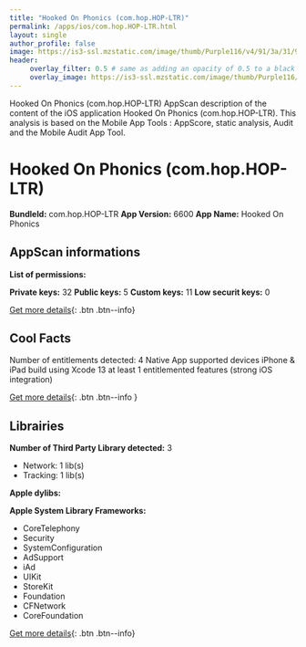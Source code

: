 ```yaml
---
title: "Hooked On Phonics (com.hop.HOP-LTR)"
permalink: /apps/ios/com.hop.HOP-LTR.html
layout: single
author_profile: false
image: https://is3-ssl.mzstatic.com/image/thumb/Purple116/v4/91/3a/31/913a31cf-315f-d9f5-9569-35c294c97fde/AppIcon-0-0-1x_U007emarketing-0-0-0-7-0-0-sRGB-0-0-0-GLES2_U002c0-512MB-85-220-0-0.png/512x512bb.jpg
header: 
     overlay_filter: 0.5 # same as adding an opacity of 0.5 to a black background
     overlay_image: https://is3-ssl.mzstatic.com/image/thumb/Purple116/v4/91/3a/31/913a31cf-315f-d9f5-9569-35c294c97fde/AppIcon-0-0-1x_U007emarketing-0-0-0-7-0-0-sRGB-0-0-0-GLES2_U002c0-512MB-85-220-0-0.png/512x512bb.jpg
---
```

Hooked On Phonics (com.hop.HOP-LTR) AppScan description of the content of the iOS application Hooked On Phonics (com.hop.HOP-LTR). This analysis is based on the Mobile App Tools : AppScore, static analysis, Audit and the Mobile Audit App Tool.

# Hooked On Phonics (com.hop.HOP-LTR)

**BundleId:** com.hop.HOP-LTR
**App Version:** 6600
**App Name:** Hooked On Phonics


## AppScan informations 

**List of permissions:** 
  
  
**Private keys:** 32
**Public keys:** 5
**Custom keys:** 11
**Low securit keys:** 0
  
[Get more details](/pricing.html){: .btn .btn--info}

## Cool Facts

Number of entitlements detected: 4
Native App
supported devices iPhone & iPad
build using Xcode 13
at least 1 entitlemented features (strong iOS integration)
  
[Get more details](/pricing.html){: .btn .btn--info }

## Librairies 
**Number of Third Party Library detected:** 3
- Network: 1 lib(s)
- Tracking: 1 lib(s)


**Apple dylibs:**


**Apple System Library Frameworks:**
- CoreTelephony
- Security
- SystemConfiguration
- AdSupport
- iAd
- UIKit
- StoreKit
- Foundation
- CFNetwork
- CoreFoundation


  
[Get more details](/pricing.html){: .btn .btn--info}

